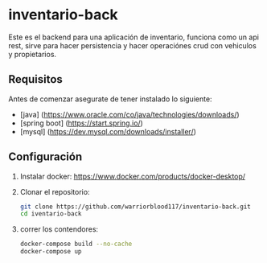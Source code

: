# inventario-back

Este es el backend para una aplicación de inventario, funciona como un api rest, sirve para hacer persistencia y hacer operaciónes crud con vehiculos y propietarios.

## Requisitos

Antes de comenzar asegurate de tener instalado lo siguiente:
- [java] (https://www.oracle.com/co/java/technologies/downloads/)
- [spring boot] (https://start.spring.io/)
- [mysql] (https://dev.mysql.com/downloads/installer/)

## Configuración

1. Instalar docker:
   https://www.docker.com/products/docker-desktop/

3. Clonar el repositorio:
   ```bash
   git clone https://github.com/warriorblood117/inventario-back.git
   cd iventario-back

5. correr los contendores:
   ```bash
   docker-compose build --no-cache
   docker-compose up
